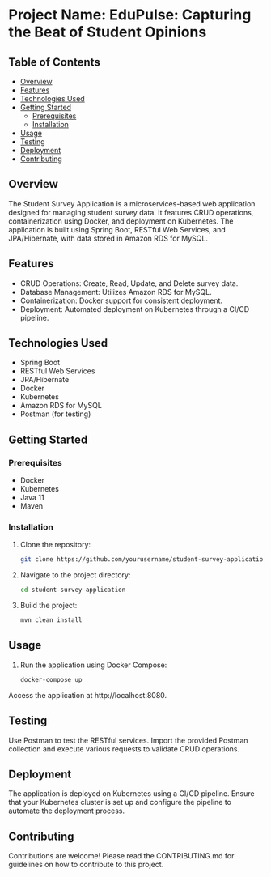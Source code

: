 # Project Name: EduPulse: Capturing the Beat of Student Opinions

## Table of Contents
- [Overview](#overview)
- [Features](#features)
- [Technologies Used](#technologies-used)
- [Getting Started](#getting-started)
  - [Prerequisites](#prerequisites)
  - [Installation](#installation)
- [Usage](#usage)
- [Testing](#testing)
- [Deployment](#deployment)
- [Contributing](#contributing)

## Overview
The Student Survey Application is a microservices-based web application designed for managing student survey data. It features CRUD operations, containerization using Docker, and deployment on Kubernetes. The application is built using Spring Boot, RESTful Web Services, and JPA/Hibernate, with data stored in Amazon RDS for MySQL.

## Features
- CRUD Operations: Create, Read, Update, and Delete survey data.
- Database Management: Utilizes Amazon RDS for MySQL.
- Containerization: Docker support for consistent deployment.
- Deployment: Automated deployment on Kubernetes through a CI/CD pipeline.

## Technologies Used
- Spring Boot
- RESTful Web Services
- JPA/Hibernate
- Docker
- Kubernetes
- Amazon RDS for MySQL
- Postman (for testing)

## Getting Started

### Prerequisites
- Docker
- Kubernetes
- Java 11
- Maven

### Installation
1. Clone the repository:
   ```bash
   git clone https://github.com/yourusername/student-survey-application.git
2. Navigate to the project directory:
   ```bash
   cd student-survey-application
3. Build the project:
   ```bash
   mvn clean install
   
## Usage
1. Run the application using Docker Compose:
   ```bash
   docker-compose up

Access the application at http://localhost:8080.

## Testing
Use Postman to test the RESTful services. Import the provided Postman collection and execute various requests to validate CRUD operations.

## Deployment
The application is deployed on Kubernetes using a CI/CD pipeline. Ensure that your Kubernetes cluster is set up and configure the pipeline to automate the deployment process.

## Contributing
Contributions are welcome! Please read the CONTRIBUTING.md for guidelines on how to contribute to this project.
